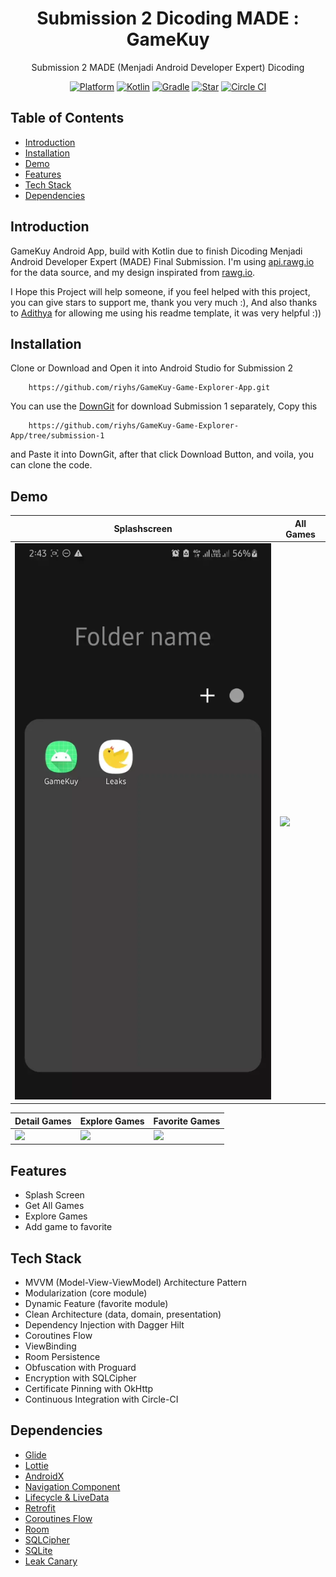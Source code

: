 <h1 align="center">
  Submission 2 Dicoding MADE : GameKuy
</h1>
<p align="center">
  Submission 2 MADE (Menjadi Android Developer Expert) Dicoding
</p>
<p align="center">
  <a href="http://developer.android.com/index.html"><img alt="Platform" src="https://img.shields.io/badge/platform-Android-green.svg"></a>
  <a href="http://kotlinlang.org"><img alt="Kotlin" src="https://img.shields.io/badge/kotlin-1.4.31-blue.svg"></a>
  <a href="https://developer.android.com/studio/releases/gradle-plugin"><img alt="Gradle" src="https://img.shields.io/badge/gradle-4.1.2-green.svg"></a>
  <a href="https://github.com/riyhs/GameKuy-Game-Explorer-App/"><img alt="Star" src="https://img.shields.io/github/stars/riyhs/GameKuy-Game-Explorer-App"></a>
  <a href="https://github.com/riyhs/GameKuy-Game-Explorer-App/"><img alt="Circle CI" src="https://circleci.com/gh/riyhs/GameKuy-Game-Explorer-App.svg?style=shield"></a>
</p>

## Table of Contents
- [Introduction](#introduction)
- [Installation](#installation)
- [Demo](#demo)
- [Features](#features)
- [Tech Stack](#tech-stack)
- [Dependencies](#dependencies)

## Introduction

GameKuy Android App, build with Kotlin due to finish Dicoding Menjadi Android Developer Expert (MADE) Final Submission. I'm using [api.rawg.io](https://api.rawg.io/docs/) for the data source, and my design inspirated from [rawg.io](https://rawg.io/). 

I Hope this Project will help someone, if you feel helped with this project, you can give stars to support me, thank you very much :), 
And also thanks to [Adithya](https://github.com/Adithya-13/MadeSubmsission) for allowing me using his readme template, it was very helpful :))

## Installation

Clone or Download and Open it into Android Studio for Submission 2
```
    https://github.com/riyhs/GameKuy-Game-Explorer-App.git
```  

You can use the [DownGit](https://downgit.github.io/) for download Submission 1 separately, Copy this

```
    https://github.com/riyhs/GameKuy-Game-Explorer-App/tree/submission-1
```

and Paste it into DownGit, after that click Download Button, and voila, you can clone the code.


## Demo

|Splashscreen|All Games|
|--|--|
|![](assets/splash.webp?raw=true)|![](assets/all-games.webp?raw=true)|

|Detail Games|Explore Games|Favorite Games|
|--|--|--|
|![](assets/detail-game.webp?raw=true)|![](assets/explore-games.webp?raw=true)|![](assets/favorite-games.webp?raw=true)|

## Features
- Splash Screen
- Get All Games
- Explore Games
- Add game to favorite

## Tech Stack
- MVVM (Model-View-ViewModel) Architecture Pattern
- Modularization (core module)
- Dynamic Feature (favorite module)
- Clean Architecture (data, domain, presentation)
- Dependency Injection with Dagger Hilt
- Coroutines Flow
- ViewBinding
- Room Persistence
- Obfuscation with Proguard
- Encryption with SQLCipher
- Certificate Pinning with OkHttp
- Continuous Integration with Circle-CI

## Dependencies
- [Glide](https://github.com/bumptech/glide)
- [Lottie](https://github.com/airbnb/lottie-android)
- [AndroidX](https://mvnrepository.com/artifact/androidx)
- [Navigation Component](https://developer.android.com/guide/navigation/navigation-getting-started)
- [Lifecycle & LiveData](https://developer.android.com/jetpack/androidx/releases/lifecycle)
- [Retrofit](https://square.github.io/retrofit/)
- [Coroutines Flow](https://developer.android.com/kotlin/flow)
- [Room](https://developer.android.com/training/data-storage/room?gclid=Cj0KCQiA0MD_BRCTARIsADXoopYlw1cozWjwyR-ucLYaaoqYlZeJmxG34JnhByjApMNwuchOcAzcy0aAgGHEALw_wcB&gclsrc=aw.ds)
- [SQLCipher](https://github.com/sqlcipher/sqlcipher)
- [SQLite](https://developer.android.com/jetpack/androidx/releases/sqlite)
- [Leak Canary](https://github.com/square/leakcanary)

